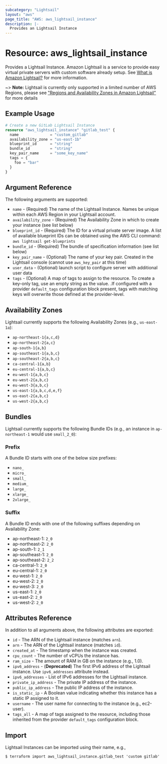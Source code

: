 ```yaml
---
subcategory: "Lightsail"
layout: "aws"
page_title: "AWS: aws_lightsail_instance"
description: |-
  Provides an Lightsail Instance
---
```


# Resource: aws_lightsail_instance

Provides a Lightsail Instance. Amazon Lightsail is a service to provide easy virtual private servers
with custom software already setup. See [What is Amazon Lightsail?](https://lightsail.aws.amazon.com/ls/docs/getting-started/article/what-is-amazon-lightsail)
for more information.

~> **Note:** Lightsail is currently only supported in a limited number of AWS Regions, please see ["Regions and Availability Zones in Amazon Lightsail"](https://lightsail.aws.amazon.com/ls/docs/overview/article/understanding-regions-and-availability-zones-in-amazon-lightsail) for more details

## Example Usage

```terraform
# Create a new GitLab Lightsail Instance
resource "aws_lightsail_instance" "gitlab_test" {
  name              = "custom_gitlab"
  availability_zone = "us-east-1b"
  blueprint_id      = "string"
  bundle_id         = "string"
  key_pair_name     = "some_key_name"
  tags = {
    foo = "bar"
  }
}
```

## Argument Reference

The following arguments are supported:

* `name` - (Required) The name of the Lightsail Instance. Names be unique within each AWS Region in your Lightsail account.
* `availability_zone` - (Required) The Availability Zone in which to create your
instance (see list below)
* `blueprint_id` - (Required) The ID for a virtual private server image. A list of available blueprint IDs can be obtained using the AWS CLI command: `aws lightsail get-blueprints`
* `bundle_id` - (Required) The bundle of specification information (see list below)
* `key_pair_name` - (Optional) The name of your key pair. Created in the
Lightsail console (cannot use `aws_key_pair` at this time)
* `user_data` - (Optional) launch script to configure server with additional user data
* `tags` - (Optional) A map of tags to assign to the resource. To create a key-only tag, use an empty string as the value. .If configured with a provider `default_tags` configuration block present, tags with matching keys will overwrite those defined at the provider-level.

## Availability Zones
Lightsail currently supports the following Availability Zones (e.g., `us-east-1a`):

- `ap-northeast-1{a,c,d}`
- `ap-northeast-2{a,c}`
- `ap-south-1{a,b}`
- `ap-southeast-1{a,b,c}`
- `ap-southeast-2{a,b,c}`
- `ca-central-1{a,b}`
- `eu-central-1{a,b,c}`
- `eu-west-1{a,b,c}`
- `eu-west-2{a,b,c}`
- `eu-west-3{a,b,c}`
- `us-east-1{a,b,c,d,e,f}`
- `us-east-2{a,b,c}`
- `us-west-2{a,b,c}`

## Bundles

Lightsail currently supports the following Bundle IDs (e.g., an instance in `ap-northeast-1` would use `small_2_0`):

### Prefix

A Bundle ID starts with one of the below size prefixes:

- `nano_`
- `micro_`
- `small_`
- `medium_`
- `large_`
- `xlarge_`
- `2xlarge_`

### Suffix

A Bundle ID ends with one of the following suffixes depending on Availability Zone:

- ap-northeast-1: `2_0`
- ap-northeast-2: `2_0`
- ap-south-1: `2_1`
- ap-southeast-1: `2_0`
- ap-southeast-2: `2_2`
- ca-central-1: `2_0`
- eu-central-1: `2_0`
- eu-west-1: `2_0`
- eu-west-2: `2_0`
- eu-west-3: `2_0`
- us-east-1: `2_0`
- us-east-2: `2_0`
- us-west-2: `2_0`

## Attributes Reference

In addition to all arguments above, the following attributes are exported:

* `id` - The ARN of the Lightsail instance (matches `arn`).
* `arn` - The ARN of the Lightsail instance (matches `id`).
* `created_at` - The timestamp when the instance was created.
* `cpu_count` - The number of vCPUs the instance has.
* `ram_size` - The amount of RAM in GB on the instance (e.g., 1.0).
* `ipv6_address` - (**Deprecated**) The first IPv6 address of the Lightsail instance. Use `ipv6_addresses` attribute instead.
* `ipv6_addresses` - List of IPv6 addresses for the Lightsail instance.
* `private_ip_address` - The private IP address of the instance.
* `public_ip_address` - The public IP address of the instance.
* `is_static_ip` - A Boolean value indicating whether this instance has a static IP assigned to it.
* `username` - The user name for connecting to the instance (e.g., ec2-user).
* `tags_all` - A map of tags assigned to the resource, including those inherited from the provider `default_tags` configuration block.

## Import

Lightsail Instances can be imported using their name, e.g.,

```
$ terraform import aws_lightsail_instance.gitlab_test 'custom gitlab'
```
